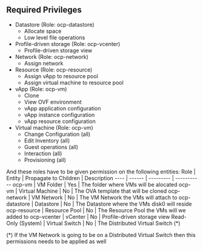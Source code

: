 ## Required Privileges 

- Datastore (Role: ocp-datastore)
  - Allocate space
  - Low level file operations
- Profile-driven storage (Role: ocp-vcenter)
  - Profile-driven storage view
- Network (Role: ocp-network)
  - Assign network
- Resource (Role: ocp-resource)
  - Assign vApp to resource pool
  - Assign virtual machine to resource pool
- vApp (Role: ocp-vm)
  - Clone
  - View OVF environment
  - vApp application configuration
  - vApp instance configuration
  - vApp resource configuration
- Virtual machine (Role: ocp-vm)
  - Change Configuration (all)
  - Edit Inventory (all)
  - Guest operations (all)
  - Interaction (all)
  - Provisioning (all)

And these roles have to be given permission on the following entities:
Role | Entity | Propagate to Children | Description
---- | ------ | --------- | -----------
ocp-vm | VM Folder | Yes | The folder where VMs will be alocated
ocp-vm | Virtual Machine | No | The OVA template that will be cloned
ocp-network | VM Network | No | The VM Network the VMs will attach  to
ocp-datastore | Datastore | No | The Datastore where the VMs disk0 will reside
ocp-resource | Resource Pool |  No | The Resource Pool the VMs will we added to
ocp-vcenter | vCenter | No | Profile-driven storage view
Read-Only (System) | Virtual Switch | No | The Distributed Virtual Switch (\*)

(\*) If the VM Network is going to be on a Distributed Virtual Switch then this permissions needs to be applied as well
